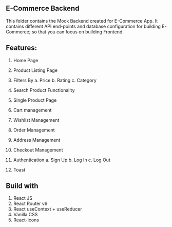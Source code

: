 ## E-Commerce Backend

This folder contains the Mock Backend created for E-Commerce App. It contains different API end-points and database configuration for building E-Commerce; so that you can focus on building Frontend.

## Features:

1.  Home Page
2.  Product Listing Page
3.  Filters By
    a. Price
    b. Rating
    c. Category

4.  Search Product Functionality
5.  Single Product Page
6.  Cart management
7.  Wishlist Management
8.  Order Management
9.  Address Management
10. Checkout Management
11. Authentication
    a. Sign Up
    b. Log In
    c. Log Out

12. Toast

## Build with

1.  React JS
2.  React Router v6
3.  React useContext + useReducer
4.  Vanilla CSS
5.  React-icons

